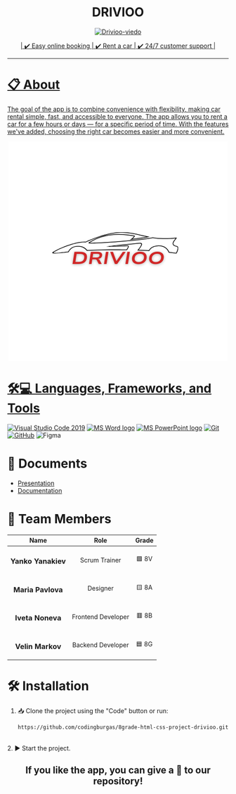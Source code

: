 <h1 align="center" ><b> DRIVIOO  </b></h1>
<div align="center">
<a href=" rel="noopener">
<img width=30% height=10% src="https://media3.giphy.com/media/v1.Y2lkPTc5MGI3NjExZ3FpMzl6ZmF4ZTRoMmRjb2FxczY2YjVndGQ5dWtuaHkwZXF5cXh1bSZlcD12MV9pbnRlcm5hbF9naWZfYnlfaWQmY3Q9Zw/RKTFQZpTOuLaoCcn71/giphy.gif" alt="Drivioo-viedo">
</div>
<div align="center">
    <p>| ✔️​ Easy online booking | ✔️ Rent a car | ✔️​ 24/7 customer support | </p>
</div>

---

# 📋 About
The goal of the app is to combine convenience with flexibility, making car rental simple, fast, and accessible to everyone. The app allows you to rent a car for a few hours or days — for a specific period of time. With the features we've added, choosing the right car becomes easier and more convenient.


<div align="center">
<img src="assets/whiteLogo.png" alt="Drivioo logo">
</div>

# 🛠️💻 Languages, Frameworks, and Tools
<p align="left">
  
  <a href="https://code.visualstudio.com/"><img src="https://img.icons8.com/color/48/null/visual-studio-code-2019.png" alt="Visual Studio Code 2019"/></a>
  <a href="https://www.microsoft.com/en-ww/microsoft-365/word"><img src="https://img.icons8.com/fluency/48/000000/microsoft-word-2019.png" alt="MS Word logo" width=48px /></a>
  <a href="https://www.microsoft.com/en-us/microsoft-365/powerpoint"><img src="https://img.icons8.com/fluency/48/000000/microsoft-powerpoint-2019.png" alt="MS PowerPoint logo" width=48px /></a>
  <a href="https://git-scm.com/"><img src="https://img.icons8.com/color/48/000000/git.png" alt="Git"/></a>
  <a href="https://git-scm.com/"><img src="https://cdn-icons-png.flaticon.com/512/25/25231.png" alt="GitHub" heigh=48px width=48px/></a>
  <img src="https://upload.wikimedia.org/wikipedia/commons/thumb/3/33/Figma-logo.svg/960px-Figma-logo.svg.png" alt="Figma" heigh=30px width=28px>
  
</p> 

# 📁 Documents
+ [Presentation](https://codingburgas-my.sharepoint.com/:p:/g/personal/ihnoneva24_codingburgas_bg/EUG0qrcLXVpIvbXZlWNfRO8BQO5Cd3snPMWTtsLI9Q2O7A?e=EOUVOe)
+ [Documentation]()

# 👥 Team Members

| Name | Role | Grade |
| :---:   | :---: | :---: |
| <h3>Yanko Yanakiev</a></h3> | Scrum Trainer  |🟩 8V |
| <h3>Maria Pavlova</a></h3> | Designer |🟨 8A |
| <h3>Iveta Noneva</a></h3> |  Frontend Developer  |🟥 8B |
| <h3>Velin Markov</a></h3> |   Backend Developer  |​🟦​ 8G|

# 🛠️ Installation
1. 📥 Clone the project using the "Code" button or run:
   ```bash
   https://github.com/codingburgas/8grade-html-css-project-drivioo.git
<br>
2. ▶️ Start the project.


<h2 align="center">
 If you like the app, you can give a 🌟 to our repository!
</h2>
